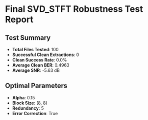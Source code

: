 # Final SVD_STFT Robustness Test Report

## Test Summary

- **Total Files Tested**: 100
- **Successful Clean Extractions**: 0
- **Clean Success Rate**: 0.0%
- **Average Clean BER**: 0.4963
- **Average SNR**: -5.63 dB

## Optimal Parameters

- **Alpha**: 0.15
- **Block Size**: (8, 8)
- **Redundancy**: 5
- **Error Correction**: True

